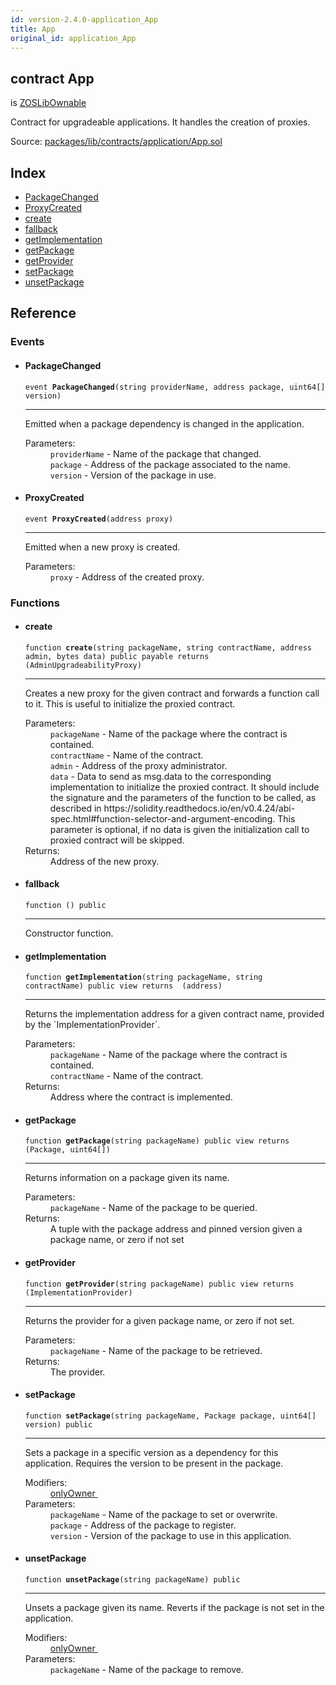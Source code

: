 ```yaml
---
id: version-2.4.0-application_App
title: App
original_id: application_App
---
```


<div class="contract-doc"><div class="contract"><h2 class="contract-header"><span class="contract-kind">contract</span> App</h2><p class="base-contracts"><span>is</span> <a href="ownership_Ownable_ZOSLibOwnable.html">ZOSLibOwnable</a></p><p class="description">Contract for upgradeable applications. It handles the creation of proxies.</p><div class="source">Source: <a href="https://github.com/zeppelinos/zos/blob/v2.4.0/packages/lib/contracts/application/App.sol" target="_blank">packages/lib/contracts/application/App.sol</a></div></div><div class="index"><h2>Index</h2><ul><li><a href="application_App.html#PackageChanged">PackageChanged</a></li><li><a href="application_App.html#ProxyCreated">ProxyCreated</a></li><li><a href="application_App.html#create">create</a></li><li><a href="application_App.html#">fallback</a></li><li><a href="application_App.html#getImplementation">getImplementation</a></li><li><a href="application_App.html#getPackage">getPackage</a></li><li><a href="application_App.html#getProvider">getProvider</a></li><li><a href="application_App.html#setPackage">setPackage</a></li><li><a href="application_App.html#unsetPackage">unsetPackage</a></li></ul></div><div class="reference"><h2>Reference</h2><div class="events"><h3>Events</h3><ul><li><div class="item event"><span id="PackageChanged" class="anchor-marker"></span><h4 class="name">PackageChanged</h4><div class="body"><code class="signature">event <strong>PackageChanged</strong><span>(string providerName, address package, uint64[] version) </span></code><hr/><div class="description"><p>Emitted when a package dependency is changed in the application.</p></div><dl><dt><span class="label-parameters">Parameters:</span></dt><dd><div><code>providerName</code> - Name of the package that changed.</div><div><code>package</code> - Address of the package associated to the name.</div><div><code>version</code> - Version of the package in use.</div></dd></dl></div></div></li><li><div class="item event"><span id="ProxyCreated" class="anchor-marker"></span><h4 class="name">ProxyCreated</h4><div class="body"><code class="signature">event <strong>ProxyCreated</strong><span>(address proxy) </span></code><hr/><div class="description"><p>Emitted when a new proxy is created.</p></div><dl><dt><span class="label-parameters">Parameters:</span></dt><dd><div><code>proxy</code> - Address of the created proxy.</div></dd></dl></div></div></li></ul></div><div class="functions"><h3>Functions</h3><ul><li><div class="item function"><span id="create" class="anchor-marker"></span><h4 class="name">create</h4><div class="body"><code class="signature">function <strong>create</strong><span>(string packageName, string contractName, address admin, bytes data) </span><span>public </span><span>payable </span><span>returns  (AdminUpgradeabilityProxy) </span></code><hr/><div class="description"><p>Creates a new proxy for the given contract and forwards a function call to it. This is useful to initialize the proxied contract.</p></div><dl><dt><span class="label-parameters">Parameters:</span></dt><dd><div><code>packageName</code> - Name of the package where the contract is contained.</div><div><code>contractName</code> - Name of the contract.</div><div><code>admin</code> - Address of the proxy administrator.</div><div><code>data</code> - Data to send as msg.data to the corresponding implementation to initialize the proxied contract. It should include the signature and the parameters of the function to be called, as described in https://solidity.readthedocs.io/en/v0.4.24/abi-spec.html#function-selector-and-argument-encoding. This parameter is optional, if no data is given the initialization call to proxied contract will be skipped.</div></dd><dt><span class="label-return">Returns:</span></dt><dd>Address of the new proxy.</dd></dl></div></div></li><li><div class="item function"><span id="fallback" class="anchor-marker"></span><h4 class="name">fallback</h4><div class="body"><code class="signature">function <strong></strong><span>() </span><span>public </span></code><hr/><div class="description"><p>Constructor function.</p></div></div></div></li><li><div class="item function"><span id="getImplementation" class="anchor-marker"></span><h4 class="name">getImplementation</h4><div class="body"><code class="signature">function <strong>getImplementation</strong><span>(string packageName, string contractName) </span><span>public </span><span>view </span><span>returns  (address) </span></code><hr/><div class="description"><p>Returns the implementation address for a given contract name, provided by the `ImplementationProvider`.</p></div><dl><dt><span class="label-parameters">Parameters:</span></dt><dd><div><code>packageName</code> - Name of the package where the contract is contained.</div><div><code>contractName</code> - Name of the contract.</div></dd><dt><span class="label-return">Returns:</span></dt><dd>Address where the contract is implemented.</dd></dl></div></div></li><li><div class="item function"><span id="getPackage" class="anchor-marker"></span><h4 class="name">getPackage</h4><div class="body"><code class="signature">function <strong>getPackage</strong><span>(string packageName) </span><span>public </span><span>view </span><span>returns  (Package, uint64[]) </span></code><hr/><div class="description"><p>Returns information on a package given its name.</p></div><dl><dt><span class="label-parameters">Parameters:</span></dt><dd><div><code>packageName</code> - Name of the package to be queried.</div></dd><dt><span class="label-return">Returns:</span></dt><dd>A tuple with the package address and pinned version given a package name, or zero if not set</dd></dl></div></div></li><li><div class="item function"><span id="getProvider" class="anchor-marker"></span><h4 class="name">getProvider</h4><div class="body"><code class="signature">function <strong>getProvider</strong><span>(string packageName) </span><span>public </span><span>view </span><span>returns  (ImplementationProvider) </span></code><hr/><div class="description"><p>Returns the provider for a given package name, or zero if not set.</p></div><dl><dt><span class="label-parameters">Parameters:</span></dt><dd><div><code>packageName</code> - Name of the package to be retrieved.</div></dd><dt><span class="label-return">Returns:</span></dt><dd>The provider.</dd></dl></div></div></li><li><div class="item function"><span id="setPackage" class="anchor-marker"></span><h4 class="name">setPackage</h4><div class="body"><code class="signature">function <strong>setPackage</strong><span>(string packageName, Package package, uint64[] version) </span><span>public </span></code><hr/><div class="description"><p>Sets a package in a specific version as a dependency for this application. Requires the version to be present in the package.</p></div><dl><dt><span class="label-modifiers">Modifiers:</span></dt><dd><a href="ownership_Ownable_ZOSLibOwnable.html#onlyOwner">onlyOwner </a></dd><dt><span class="label-parameters">Parameters:</span></dt><dd><div><code>packageName</code> - Name of the package to set or overwrite.</div><div><code>package</code> - Address of the package to register.</div><div><code>version</code> - Version of the package to use in this application.</div></dd></dl></div></div></li><li><div class="item function"><span id="unsetPackage" class="anchor-marker"></span><h4 class="name">unsetPackage</h4><div class="body"><code class="signature">function <strong>unsetPackage</strong><span>(string packageName) </span><span>public </span></code><hr/><div class="description"><p>Unsets a package given its name. Reverts if the package is not set in the application.</p></div><dl><dt><span class="label-modifiers">Modifiers:</span></dt><dd><a href="ownership_Ownable_ZOSLibOwnable.html#onlyOwner">onlyOwner </a></dd><dt><span class="label-parameters">Parameters:</span></dt><dd><div><code>packageName</code> - Name of the package to remove.</div></dd></dl></div></div></li></ul></div></div></div>

